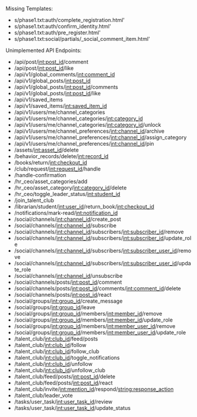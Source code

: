 Missing Templates:
- s/phase1.txt:auth/complete_registration.html'
- s/phase1.txt:auth/confirm_identity.html'
- s/phase1.txt:auth/pre_register.html'
- s/phase1.txt:social/partials/_social_comment_item.html'

Unimplemented API Endpoints:
- /api/post/<int:post_id>/comment
- /api/post/<int:post_id>/like
- /api/v1/global_comments/<int:comment_id>
- /api/v1/global_posts/<int:post_id>
- /api/v1/global_posts/<int:post_id>/comments
- /api/v1/global_posts/<int:post_id>/like
- /api/v1/saved_items
- /api/v1/saved_items/<int:saved_item_id>
- /api/v1/users/me/channel_categories
- /api/v1/users/me/channel_categories/<int:category_id>
- /api/v1/users/me/channel_categories/<int:category_id>/unlock
- /api/v1/users/me/channel_preferences/<int:channel_id>/archive
- /api/v1/users/me/channel_preferences/<int:channel_id>/assign_category
- /api/v1/users/me/channel_preferences/<int:channel_id>/pin
- /assets/<int:asset_id>/delete
- /behavior_records/delete/<int:record_id>
- /books/return/<int:checkout_id>
- /club/request/<int:request_id>/handle
- /handle-confirmation
- /hr_ceo/asset_categories/add
- /hr_ceo/asset_category/<int:category_id>/delete
- /hr_ceo/toggle_leader_status/<int:student_id>
- /join_talent_club
- /librarian/student/<int:user_id>/return_book/<int:checkout_id>
- /notifications/mark-read/<int:notification_id>
- /social/channels/<int:channel_id>/create_post
- /social/channels/<int:channel_id>/subscribe
- /social/channels/<int:channel_id>/subscribers/<int:subscriber_id>/remove
- /social/channels/<int:channel_id>/subscribers/<int:subscriber_id>/update_role
- /social/channels/<int:channel_id>/subscribers/<int:subscriber_user_id>/remove
- /social/channels/<int:channel_id>/subscribers/<int:subscriber_user_id>/update_role
- /social/channels/<int:channel_id>/unsubscribe
- /social/channels/posts/<int:post_id>/comment
- /social/channels/posts/<int:post_id>/comments/<int:comment_id>/delete
- /social/channels/posts/<int:post_id>/react
- /social/groups/<int:group_id>/create_message
- /social/groups/<int:group_id>/leave
- /social/groups/<int:group_id>/members/<int:member_id>/remove
- /social/groups/<int:group_id>/members/<int:member_id>/update_role
- /social/groups/<int:group_id>/members/<int:member_user_id>/remove
- /social/groups/<int:group_id>/members/<int:member_user_id>/update_role
- /talent_club/<int:club_id>/feed/posts
- /talent_club/<int:club_id>/follow
- /talent_club/<int:club_id>/follow_club
- /talent_club/<int:club_id>/toggle_notifications
- /talent_club/<int:club_id>/unfollow
- /talent_club/<int:club_id>/unfollow_club
- /talent_club/feed/posts/<int:post_id>/delete
- /talent_club/feed/posts/<int:post_id>/react
- /talent_club/invite/<int:mention_id>/respond/<string:response_action>
- /talent_club/leader_vote
- /tasks/user_task/<int:user_task_id>/review
- /tasks/user_task/<int:user_task_id>/update_status
